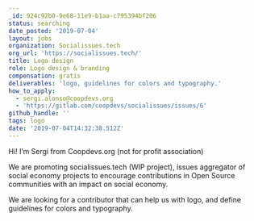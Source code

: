 ```yaml
---
_id: 924c92b0-9e68-11e9-b1aa-c795394bf206
status: searching
date_posted: '2019-07-04'
layout: jobs
organization: Socialissues.tech
org_url: 'https://socialissues.tech/'
title: Logo design
role: Logo design & branding
compensation: gratis
deliverables: 'logo, guidelines for colors and typography.'
how_to_apply:
  - sergi.alonso@coopdevs.org
  - 'https://gitlab.com/coopdevs/socialissues/issues/6'
github_handle: ''
tags: logo
date: '2019-07-04T14:32:38.512Z'
---
```

Hi! I’m Sergi from Coopdevs.org (not for profit association)

We are promoting socialissues.tech (WIP project), issues aggregator of social economy projects to encourage contributions in Open Source communities with an impact on social economy.

We are looking for a contributor that can help us with logo, and define guidelines for colors and typography.

